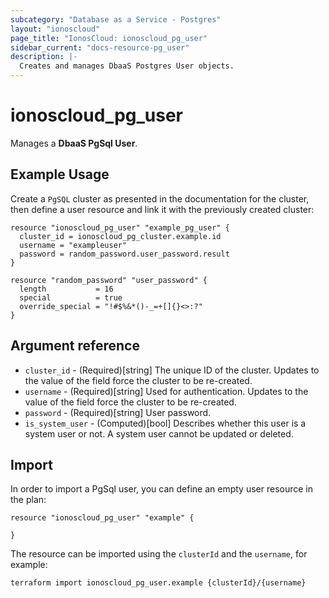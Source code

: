 ```yaml
---
subcategory: "Database as a Service - Postgres"
layout: "ionoscloud"
page_title: "IonosCloud: ionoscloud_pg_user"
sidebar_current: "docs-resource-pg_user"
description: |-
  Creates and manages DbaaS Postgres User objects.
---
```


# ionoscloud_pg_user

Manages a **DbaaS PgSql User**.

## Example Usage

Create a `PgSQL` cluster as presented in the documentation for the cluster, then define a user resource
and link it with the previously created cluster:

```hcl
resource "ionoscloud_pg_user" "example_pg_user" {
  cluster_id = ionoscloud_pg_cluster.example.id
  username = "exampleuser"
  password = random_password.user_password.result
}

resource "random_password" "user_password" {
  length           = 16
  special          = true
  override_special = "!#$%&*()-_=+[]{}<>:?"
}
```

## Argument reference

* `cluster_id` - (Required)[string] The unique ID of the cluster. Updates to the value of the field force the cluster to be re-created.
* `username` - (Required)[string] Used for authentication. Updates to the value of the field force the cluster to be re-created.
* `password` - (Required)[string] User password.
* `is_system_user` - (Computed)[bool] Describes whether this user is a system user or not. A system user cannot be updated or deleted.

## Import

In order to import a PgSql user, you can define an empty user resource in the plan:

```hcl
resource "ionoscloud_pg_user" "example" {
  
}
```

The resource can be imported using the `clusterId` and the `username`, for example:

```shell
terraform import ionoscloud_pg_user.example {clusterId}/{username}
```
